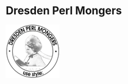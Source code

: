# Dresden Perl Mongers

[![use style](images/use_style2_sehrklein.png)](https://github.com/Dresden-pm)